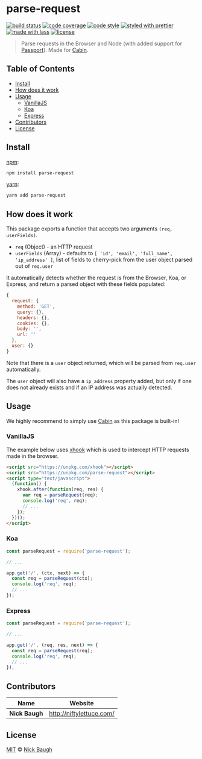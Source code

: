 # parse-request

[![build status](https://img.shields.io/travis/cabinjs/parse-request.svg)](https://travis-ci.org/cabinjs/parse-request)
[![code coverage](https://img.shields.io/codecov/c/github/cabinjs/parse-request.svg)](https://codecov.io/gh/cabinjs/parse-request)
[![code style](https://img.shields.io/badge/code_style-XO-5ed9c7.svg)](https://github.com/sindresorhus/xo)
[![styled with prettier](https://img.shields.io/badge/styled_with-prettier-ff69b4.svg)](https://github.com/prettier/prettier)
[![made with lass](https://img.shields.io/badge/made_with-lass-95CC28.svg)](https://lass.js.org)
[![license](https://img.shields.io/github/license/cabinjs/parse-request.svg)](LICENSE)

> Parse requests in the Browser and Node (with added support for [Passport][]). Made for [Cabin][].


## Table of Contents

* [Install](#install)
* [How does it work](#how-does-it-work)
* [Usage](#usage)
  * [VanillaJS](#vanillajs)
  * [Koa](#koa)
  * [Express](#express)
* [Contributors](#contributors)
* [License](#license)


## Install

[npm][]:

```sh
npm install parse-request
```

[yarn][]:

```sh
yarn add parse-request
```


## How does it work

This package exports a function that accepts two arguments `(req, userFields)`.

* `req` (Object) - an HTTP request
* `userFields` (Array) - defaults to `[ 'id', 'email', 'full_name', 'ip_address' ]`, list of fields to cherry-pick from the user object parsed out of `req.user`

It automatically detects whether the request is from the Browser, Koa, or Express, and return a parsed object with these fields populated:

```js
{
  request: {
    method: 'GET',
    query: {},
    headers: {},
    cookies: {},
    body: '',
    url: ''
  },
  user: {}
}
```

Note that there is a `user` object returned, which will be parsed from `req.user` automatically.

The `user` object will also have a `ip_address` property added, but only if one does not already exists and if an IP address was actually detected.


## Usage

We highly recommend to simply use [Cabin][] as this package is built-in!

### VanillaJS

The example below uses [xhook][] which is used to intercept HTTP requests made in the browser.

```html
<script src="https://unpkg.com/xhook"></script>
<script src="https://unpkg.com/parse-request"></script>
<script type="text/javascript">
  (function() {
    xhook.after(function(req, res) {
      var req = parseRequest(req);
      console.log('req', req);
      // ...
    });
  })();
</script>
```

### Koa

```js
const parseRequest = require('parse-request');

// ...

app.get('/', (ctx, next) => {
  const req = parseRequest(ctx);
  console.log('req', req);
  // ...
});
```

### Express

```js
const parseRequest = require('parse-request');

// ...

app.get('/', (req, res, next) => {
  const req = parseRequest(req);
  console.log('req', req);
  // ...
});
```


## Contributors

| Name           | Website                    |
| -------------- | -------------------------- |
| **Nick Baugh** | <http://niftylettuce.com/> |


## License

[MIT](LICENSE) © [Nick Baugh](http://niftylettuce.com/)


##

[npm]: https://www.npmjs.com/

[yarn]: https://yarnpkg.com/

[passport]: http://www.passportjs.org/

[cabin]: https://cabinjs.com

[xhook]: https://github.com/jpillora/xhook
